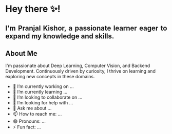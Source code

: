 # Hey there ✨! 

<h2 align="justify">I'm Pranjal Kishor, a passionate learner eager to expand my knowledge and skills.</h2>


## About Me

I'm passionate about Deep Learning, Computer Vision, and Backend Development. Continuously driven by curiosity, I thrive on learning and exploring new concepts in these domains.


- 🔭 I’m currently working on ...
- 🌱 I’m currently learning ...
- 👯 I’m looking to collaborate on ...
- 🤔 I’m looking for help with ...
- 💬 Ask me about ...
- 📫 How to reach me: ...
- 😄 Pronouns: ...
- ⚡ Fun fact: ...

